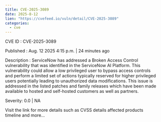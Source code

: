 ```yaml
--- 
title: CVE-2025-3089
date: 2025-8-12
lien: "https://cvefeed.io/vuln/detail/CVE-2025-3089"
categories:
  - cve
---
```


CVE ID : CVE-2025-3089

Published :  Aug. 12
2025
4:15 p.m. | 24 minutes ago

Description : ServiceNow has addressed a Broken Access Control vulnerability that was identified in the ServiceNow AI Platform. This vulnerability could allow a low privileged user to bypass access controls and perform a limited set of actions typically reserved for higher privileged users
potentially leading to unauthorized data modifications. This issue is addressed in the listed patches and family releases
which have been made available to hosted and self-hosted customers
as well as partners.

Severity: 0.0 | NA

Visit the link for more details
such as CVSS details
affected products
timeline
and more...
